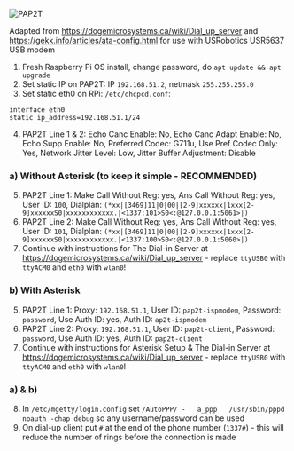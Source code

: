 ![PAP2T](https://raw.githubusercontent.com/markostamcar/muzej.si/master/dial-up/pap2t/pap2t.jpg)

Adapted from https://dogemicrosystems.ca/wiki/Dial_up_server and https://gekk.info/articles/ata-config.html for use with USRobotics USR5637 USB modem

1. Fresh Raspberry Pi OS install, change password, do `apt update && apt upgrade`
2. Set static IP on PAP2T: IP `192.168.51.2`, netmask `255.255.255.0`
3. Set static eth0 on RPi: `/etc/dhcpcd.conf`:
```
interface eth0
static ip_address=192.168.51.1/24
```
4. PAP2T Line 1 & 2: Echo Canc Enable: No, Echo Canc Adapt Enable: No, Echo Supp Enable: No, Preferred Codec: G711u, Use Pref Codec Only: Yes, Network Jitter Level: Low, Jitter Buffer Adjustment: Disable

### a) Without Asterisk (to keep it simple - RECOMMENDED)
5. PAP2T Line 1: Make Call Without Reg: yes, Ans Call Without Reg: yes, User ID: `100`, Dialplan: `(*xx|[3469]11|0|00|[2-9]xxxxxx|1xxx[2-9]xxxxxxS0|xxxxxxxxxxxx.|<1337:101>S0<:@127.0.0.1:5061>|)`
6. PAP2T Line 2: Make Call Without Reg: yes, Ans Call Without Reg: yes, User ID: `101`, Dialplan: `(*xx|[3469]11|0|00|[2-9]xxxxxx|1xxx[2-9]xxxxxxS0|xxxxxxxxxxxx.|<1337:100>S0<:@127.0.0.1:5060>|)`
7. Continue with instructions for The Dial-in Server at https://dogemicrosystems.ca/wiki/Dial_up_server - replace `ttyUSB0` with `ttyACM0` and `eth0` with `wlan0`!

### b) With Asterisk
5. PAP2T Line 1: Proxy: `192.168.51.1`, User ID: `pap2t-ispmodem`, Password: `password`, Use Auth ID: yes, Auth ID: `ap2t-ispmodem`
6. PAP2T Line 2: Proxy: `192.168.51.1`, User ID: `pap2t-client`, Password: `password`, Use Auth ID: yes, Auth ID: `pap2t-client`
7. Continue with instructions for Asterisk Setup & The Dial-in Server at https://dogemicrosystems.ca/wiki/Dial_up_server - replace `ttyUSB0` with `ttyACM0` and `eth0` with `wlan0`!

### a) & b)
8. In `/etc/mgetty/login.config` set `/AutoPPP/ -	a_ppp	/usr/sbin/pppd noauth -chap debug` so any username/password can be used
9. On dial-up client put `#` at the end of the phone number (`1337#`) - this will reduce the number of rings before the connection is made
